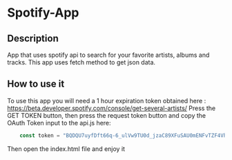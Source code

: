 # Spotify-App

## Description
App that uses spotify api to search for your favorite artists, albums and tracks. This app uses fetch method to get json data.

## How to use it
To use this app you will need a 1 hour expiration token obtained here : https://beta.developer.spotify.com/console/get-several-artists/ 
Press the GET TOKEN button, then press the request token button and copy the OAuth Token input to the api.js here: 
```javascript
    const token = "BQDQU7uyfDft66q-6_ulVw9TU0d_jzaC89XFuSAU0mENFvTZF4VhDlCN4SPydG8n-3wU5KOchebpxp7MnO4Z5rAF5SbC4Cif-sRW5grYsJa4jo7wfR0Rda7bZ3Sy4cBFoYZrV1WM6ehOJ7Up";

```
Then open the index.html file and enjoy it